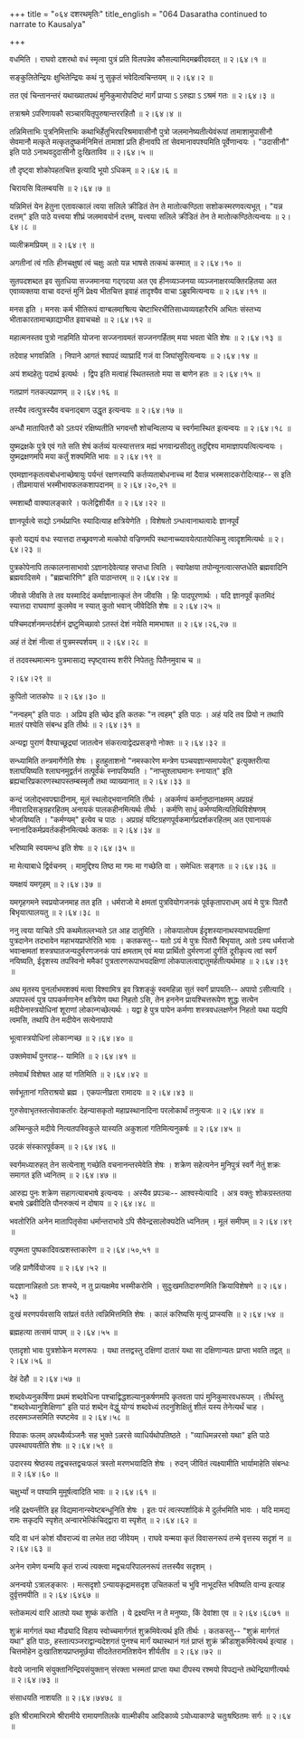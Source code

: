 +++
title = "०६४ दशरथमृतिः"
title_english = "064 Dasaratha continued to narrate to Kausalya"

+++


वधमिति । राघवो दशरथो वधं स्मृत्वा पुत्रं प्रति विलपन्नेव
कौसल्यामिदमब्रवीदवदत्  ॥  २।६४।१  ॥   

  

सङ्कुलितेन्द्रियः क्षुभितेन्द्रियः कथं नु सुकृतं भवेदित्वचिन्तयम्  ॥ 
२।६४।२  ॥   

  

तत एवं चिन्तानन्तरं यथाख्यातपथं मुनिकुमारोपदिष्टं मार्गं प्राप्या ऽ
ऽरुह्या ऽ ऽश्रमं गतः  ॥  २।६४।३  ॥   

  

तत्राश्रमे ऽपरिणायकौ सञ्चारयितृपुरुषान्तररहितौ  ॥  २।६४।४  ॥   

  

तन्निमित्ताभिः पुत्रनिमित्ताभिः कथाभिर्हेतुभिरपरिश्रमावासीनौ पुत्रो
जलमानेष्यतीत्येवंरूपां तामाशामुपासीनौ सेवमानौ मत्कृते
मत्कृतदुष्कर्मनिमित्तं तामाशां प्रति हीनावपि तां सेवमानावपश्यमिति
पूर्वेणान्वयः । "उदासीनौ" इति पाठे ऽनाथवदुदासीनौ दुःखिताविव  ॥  २।६४।५
 ॥   

  

तौ दृष्ट्वा शोकोपहतचित्त इत्यादि भूयो ऽधिकम्  ॥  २।६४।६  ॥   

  

चिरायसि विलम्बयसि  ॥  २।६४।७  ॥   

  

यन्निमित्तं येन हेतुना एतावत्कालं त्वया सलिले क्रीडितं तेन ते
मातोत्कण्ठिता सशोकस्मरणवत्यभूत् । "यन्न दत्तम्" इति पाठे यत्त्वया शीघ्रं
जलमावयोर्न दत्तम्, यत्त्वया सलिले क्रीडितं तेन ते मातोत्कण्ठितेत्यन्वयः
 ॥  २।६४।८  ॥   

  

व्यलीक्रमप्रियम्  ॥  २।६४।९  ॥   

  

अगतीनां त्वं गतिः हीनचक्षुषां त्वं चक्षुः अतो यन्न भाषसे तत्कथं कस्मात्
 ॥  २।६४।१०  ॥   

  

सुतपदशब्दत इव सुतधिया सज्जमानया गद्गदया अत एव हीनव्यञ्जनया
व्यञ्जनाक्षरव्यक्तिरहितया अत एवाव्यक्तया वाचा वदन्तं मुनिं प्रेक्ष्य
भीतचित्त इवाहं तादृश्यैव वाचा ऽब्रुवमित्यन्वयः  ॥  २।६४।११  ॥   

  

मनस इति । मनसः कर्म भीतिरूपं वाग्बलमाश्रित्य
चेष्टाभिरभीतिसाध्यव्यवहारैरभि अभितः संस्तभ्य भीताकारतामाच्छाद्याभीत
इवाचचक्षे  ॥  २।६४।१२  ॥   

  

महात्मनस्तव पुत्रो नाहमिति योजना सज्जनावमतं सज्जनगर्हितम् मया भवता चेति
शेषः  ॥  २।६४।१३  ॥   

  

तदेवाह भगवन्निति । निपाने आगतं श्वापदं व्याघ्रादिं गजं वा
जिघांसुरित्यन्वयः  ॥  २।६४।१४  ॥   

  

अयं शब्दहेतुः पदार्थ इत्यर्थः । द्विप इति मत्वाहं स्थितस्ततो मया स बाणेन
हतः  ॥  २।६४।१५  ॥   

  

गतप्राणं गतकल्पप्राणम्  ॥  २।६४।१६  ॥   

  

तस्यैव त्वत्पुत्रस्यैव वचनाद्बाण उद्धृत इत्यन्वयः  ॥  २।६४।१७  ॥   

  

अन्धौ मातापितरौ को ऽतःपरं रक्षिष्यतीति भगवन्तौ शोचन्विलाप्य च
स्वर्गमास्थित इत्यन्वयः  ॥  २।६४।१८  ॥   

  

युष्मद्रक्षके पुत्रे एवं गते सति शेषं कर्तव्यं यत्स्यात्तत्तत्र मह्यं
भगवान्प्रसीदतु तदुद्दिश्य मामाज्ञापयत्वित्यन्वयः । युष्मद्रक्षणमपि मया
कर्तुं शक्यमिति भावः  ॥  २।६४।१९  ॥   

  

एवमज्ञानकृतत्वबोधनाच्छेषायुः पर्यन्तं रक्षणस्यापि कर्तव्यताबोधनाच्च मां
दैवान्न भस्मसादकरोदित्याह-- स इति । तीव्रमायासं भस्मीभावफलकशापदानम्  ॥ 
२।६४।२०,२१  ॥   

  

स्मशाब्दौ वाक्यालङ्कारे । फलेद्विशीर्येत  ॥  २।६४।२२  ॥   

  

ज्ञानपूर्वत्वे सद्यो ऽनर्थप्राप्तिः स्यादित्याह क्षत्रियेणेति । विशेषतो
ऽन्धत्वानाथत्वादेः ज्ञानपूर्वं  

कृतो यद्ययं वधः स्यात्तदा तच्छ्रवणजो मत्कोपो वज्रिणमपि
स्थानाच्च्यावयेत्पातयेत्किमु त्वादृशमित्यर्थः  ॥  २।६४।२३  ॥   

  

पुत्रकोपेनापि तत्कालनासाभावो ऽज्ञानादेवेत्याह सप्तधा त्विति ।
स्वापेक्षया तपोन्यूनत्वात्सप्तधेति ब्रह्मवादिनि ब्रह्मवादिसमे ।
"ब्रह्मचारिणि" इति पाठान्तरम्  ॥  २।६४।२४  ॥   

  

जीवसे जीवसि ते तव यस्मादिदं कर्माज्ञानात्कृतं तेन जीवसि । हिः
पादपूरणार्थः । यदि ज्ञानपूर्वं कृतमिदं स्यात्तदा राघवाणां कुलमेव न
स्यात् कुतो भवान् जीवेदिति शेषः  ॥  २।६४।२५  ॥   

  

पश्चिमदर्शनमन्तर्दर्शनं द्रष्टुमिच्छावो ऽतस्तं देशं नयेति मामभाषत  ॥ 
२।६४।२६,२७  ॥   

  

अहं तं देशं नीत्वा तं पुत्रमस्पर्शयम्  ॥  २।६४।२८  ॥   

  

तं तदवस्थमात्मनः पुत्रमासाद्य स्पृष्ट्वास्य शरीरे निपेततुः पितैनमुवाच च
 ॥   

२।६४।२९  ॥   

कुपितो जातकोपः  ॥  २।६४।३०  ॥   

  

"नन्वहम्" इति पाठः । अप्रिय इति च्छेद इति कतकः "न त्वहम्" इति पाठः । अहं
यदि तव प्रियो न तथापि मातरं पश्येति संबन्ध इति तीर्थः  ॥  २।६४।३१  ॥   

  

अन्यद्वा पुराणं वैश्याच्छूद्र्यां जातत्वेन संकरत्वाद्वेदप्रसङ्गो नोक्तः
 ॥  २।६४।३२ ॥   

  

सन्ध्यामिति तन्त्रमार्गेणेति शेषः । हुतहुताशनो "नमस्कारेण मन्त्रेण
पञ्चयज्ञान्समापयेत्" इत्युक्तरीत्या श्लाघयिष्यति श्लाघनमुद्वर्तनं
तत्पूर्वंकं स्नापयिष्यति । "नाप्सुश्लाघमानः स्नायात्" इति
ब्रह्यचारिप्रकारणस्थापस्तम्बस्मृतौ तथा व्याख्यानात्  ॥  २।६४।३३  ॥   

  

कन्दं जलोद्भवपद्मादीनाम्, मूलं स्थलोद्भवानामिति तीर्थः । अकर्मण्यं
कर्मानुष्ठानाक्षमम् अप्रग्रहं नीवारादिसङ्ग्रहरहितम् अनायकं
पालकहीनमित्यर्थः तीर्थः । कर्मणि साधुं कर्मण्यमित्यतिथिविशेषणम्
भोजयिष्यति । "कर्मण्यम्" इत्येव च पाठः । अप्रग्रहं
यष्टिग्रहणपूर्वकमार्गप्रदर्शकरहितम् अत एवानायकं
स्नानादिकर्मप्रवर्तकहीनमित्यर्थः कतकः  ॥  २।६४।३४  ॥   

  

भरिष्यामि स्वयमन्ध इति शेषः  ॥  २।६४।३५  ॥   

  

मा मेत्याबाधे द्विर्वचनम् । मामुद्दिश्य तिष्ठ मा गमः मा गच्छेति वा ।
समेधितः सङ्गतः  ॥  २।६४।३६  ॥   

  

यमक्षयं यमगृहम्  ॥  २।६४।३७  ॥   

  

यमगृहगमने स्वप्रयोजनमाह तत इति । धर्मराजो मे क्षमतां पुत्रवियोगजनकं
पूर्वकृतापराधम् अयं मे पुत्रः पितरौ बिभृयात्पालयतु  ॥  २।६४।३८  ॥   

  

ननु त्वया याचिते ऽपि कथमेतल्लभ्यते ऽत आह दातुमिति । लोकपालोपम
ईदृशस्यानाथस्याभयदक्षिणां पुत्रदानेन तदभावेन महाभयप्राप्तेरिति भावः ।
कतकस्तु-- यतो ऽयं मे पुत्रः पितरौ बिभृयात्, अतो ऽस्य धर्मराजो
भवान्क्षमतां शस्त्रघातजन्यदुर्मरणजनकं पापं क्षमताम् एवं मया प्रार्थितो
दुर्मरणजां दुर्गतिं दूरीकृत्य त्वां स्वर्गं नयिष्यति, ईदृशस्य तपस्विनो
ममैकां पुत्रतारणरूपाभयदक्षिणां लोकपालत्वाद्दातुमर्हतीत्यर्थमाह  ॥ 
२।६४।३९  ॥   

  

अथ मृतस्य पुनर्लाभमशक्यं मत्वा विश्वामित्र इव त्रिशङ्कुं स्वमहिन्ना सुतं
स्वर्गं प्रापयति-- अपापो ऽसीत्यादि । अपापस्त्वं पुत्र पापकर्मणानेन
क्षत्रियेण यथा निहतो ऽसि, तेन हननेन प्रायश्चित्तरूपेण शुद्धः सत्येन
मदीयेनास्त्रयोधिनां शूराणां लोकान्गच्छेत्यर्थः । यद्वा हे पुत्र पापेन
कर्मणा शस्त्रवधलक्षणेन निहतो यथा यद्यपि त्वमसि, तथापि तेन मदीयेन
सत्येनापापो  

भूत्वास्त्रयोधिनां लोकान्गच्छ  ॥  २।६४।४० ॥   

  

उक्तमेवार्थं पुनराह-- यामिति  ॥  २।६४।४१  ॥   

  

तमेवार्थं विशेषत आह यां गतिमिति  ॥  २।६४।४२  ॥   

  

सर्वभूतानां गतिराश्रयो ब्रह्म । एकपत्नीव्रता रामादयः  ॥  २।६४।४३  ॥   

  

गुरुसेवाभृतस्तत्सेवाकर्तारः देहन्यासकृतो महाप्रस्थानादिना परलोकार्थं
तनुत्यजः  ॥  २।६४।४४  ॥   

  

अस्मिन्कुले मदीये नित्यतपस्विकुले यास्यति अकुशलां गतिमित्यनुकर्षः  ॥ 
२।६४।४५  ॥   

  

उदकं संस्कारपूर्वकम्  ॥  २।६४।४६  ॥   

  

स्वर्गमध्यारुहत् तेन सत्येनाशु गच्छेति वचनानन्तरमेवेति शेषः । शक्रेण
सहेत्यनेन मुनिपुत्रं स्वर्गे नेतुं शक्रः समागत इति ध्वनितम्  ॥  २।६४।४७
 ॥   

  

आरुह्य पुनः शक्रेण सहागत्याबभाषे इत्यन्वयः । अस्यैव प्रपञ्चः--
आश्वस्येत्यादि । अत्र वक्तुः शोकग्रस्ततया बभाषे ऽब्रवीदिति पौनरुक्त्यं न
दोषाय  ॥  २।६४।४८  ॥   

  

भवतोरिति अनेन मातापितृसेवा धर्मान्तराभावे ऽपि सैवेन्द्रसालोक्यदेति
ध्वनितम् । मूलं समीपम्  ॥  २।६४।४९  ॥   

  

वपुष्मता पुष्पकादिवत्प्रशस्ताकारेण  ॥  २।६४।५०,५१  ॥   

  

जहि प्राणैर्वियोजय  ॥  २।६४।५२  ॥   

  

यदज्ञानान्निहतो ऽतः शप्स्ये, न तु प्रत्यक्षमेव भस्मीकरोमि ।
सुदुःखमतिदारुणमिति क्रियाविशेषणे  ॥  २।६४।५३  ॥   

  

दुःखं मरणपर्यवसायि सांप्रतं वर्तते त्वन्निमित्तमिति शेषः । कालं करिष्यसि
मृत्युं प्राप्स्यसि  ॥  २।६४।५४  ॥   

  

ब्रह्महत्या तत्समं पापम्  ॥  २।६४।५५  ॥   

  

एतादृशो भावः पुत्रशोकेन मरणरूपः । यथा तत्तद्वस्तु दक्षिणां दातारं यथा सा
दक्षिणान्यतः प्राप्ता भवति तद्वत्  ॥  २।६४।५६  ॥   

  

देहं देहौ  ॥  २।६४।५७  ॥   

  

शब्दवेध्यनुकर्षिणा प्रथमं शब्दवेधिना पश्चाद्विद्धशल्यानुकर्षणमपि कृतवता
पापं मुनिकुमारवधरूपम् । तीर्थस्तु "शब्दवेध्यानुशिक्षिणा" इति पाठं शब्देन
वेद्धुं योग्यं शब्दवेध्यं तदनुशिक्षितुं शीलं यस्य तेनेत्यर्थं चाह ।
तदसमञ्जसमिति स्पष्टमेव  ॥  २।६४।५८  ॥   

  

विपाकः फलम् अपथ्यैर्व्यञ्जनैः सह भुक्ते ऽन्नरसे व्याधिर्यथोपतिष्ठते ।
"व्याधिमन्नरसो यथा" इति पाठे उपस्थापयतीति शेषः  ॥  २।६४।५९  ॥   

  

उदारस्य श्रेष्ठस्य तद्वचस्तद्वचःफलं त्रस्तो मरणभयादिति शेषः । रुदन्
जीवितं त्यक्ष्यामीति भार्यामाहेति संबन्धः  ॥  २।६४।६०  ॥   

  

चक्षुर्भ्यां न पश्यामि मुमूर्षत्वादिति भावः  ॥  २।६४।६१  ॥   

  

नहि द्रक्ष्यन्तीति इह विद्यमानान्स्वेष्टबन्धूनिति शेषः । इतः परं
त्वत्स्पर्शादिकं मे दुर्लभमिति भावः । यदि मामद्य रामः सकृदपि स्पृशेत्
अन्वारभेत्किंचिद्द्वारा वा स्पृशेत्  ॥  २।६४।६२  ॥   

  

यदि वा धनं कोशं यौवराज्यं वा लभेत तदा जीवेयम् । राघवे यन्मया कृतं
विवासनरूपं तन्मे वृत्तस्य सदृशं न  ॥  २।६४।६३  ॥   

  

अनेन रामेण यन्मयि कृतं राज्यं त्यक्त्वा मद्वचःपरिपालनरूपं तत्तस्यैव
सदृशम् ।  

अनन्वयो ऽत्रालङ्कारः । मत्सदृशो ऽन्यायकृद्रामसदृश उचितकर्ता च भुवि
नाभूदस्ति भविष्यति वान्य इत्याह दुर्वृत्तमपीति  ॥  २।६४।६४६७  ॥   

  

स्तोकमल्पं वारि आतपो यथा शुष्कं करोति । ये द्रक्ष्यन्ति न ते मनुष्याः,
किं देवांशा एव  ॥  २।६४।६८७१  ॥   

  

शुक्रं मार्गगतं यथा मौढ्यादि विहाय स्वोच्चमार्गगतं शुक्रमिवेत्यर्थ इति
तीर्थः । कतकस्तु-- "शुक्रं मार्गगतं यथा" इति पाठः,
हस्तात्पञ्जराद्वान्यदेशगतं पुनश्च मार्गं यथास्थानं गतं प्राप्तं शुक्रं
क्रीडाशुकमिवेत्यर्थ इत्याह । चित्तमोहेन दुःखातिशयप्राप्तमूर्छया
सीदतेतरामतिशयेन शीर्यतीव  ॥  २।६४।७२  ॥   

  

वेदये जानामि संयुक्तानिन्द्रियसंयुक्तान् संरक्ता भस्मतां प्राप्ता यथा
दीपस्य रश्मयो विपद्यन्ते तथेन्द्रियाणीत्यर्थः  ॥  २।६४।७३  ॥   

  

संसाधयति नाशयति  ॥  २।६४।७४७८  ॥   

  

इति श्रीरामाभिरामे श्रीरामीये रामायणतिलके वाल्मीकीय आदिकाव्ये
ऽयोध्याकाण्डे चतुःषष्ठितमः सर्गः  ॥  २।६४  ॥   

  

  


